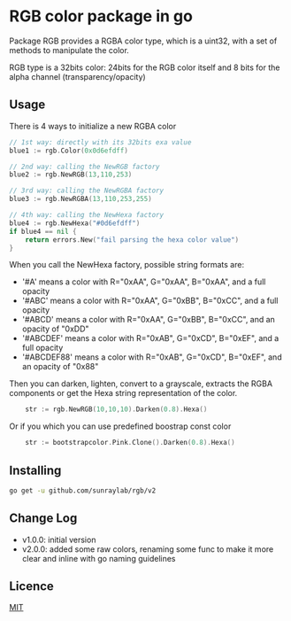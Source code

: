 # RGB color package in go

Package RGB provides a RGBA color type, which is a uint32, with a set of methods to manipulate the color.

RGB type is a 32bits color: 24bits for the RGB color itself and 8 bits for the alpha channel (transparency/opacity)

## Usage

There is 4 ways to initialize a new RGBA color

```go
// 1st way: directly with its 32bits exa value
blue1 := rgb.Color(0x0d6efdff)

// 2nd way: calling the NewRGB factory
blue2 := rgb.NewRGB(13,110,253)

// 3rd way: calling the NewRGBA factory
blue3 := rgb.NewRGBA(13,110,253,255)

// 4th way: calling the NewHexa factory
blue4 := rgb.NewHexa("#0d6efdff")
if blue4 == nil {
    return errors.New("fail parsing the hexa color value")
}
```	

When you call the NewHexa factory, possible string formats are:

- '#A' means a color with R="0xAA", G="0xAA", B="0xAA", and a full opacity
- '#ABC' means a color with R="0xAA", G="0xBB", B="0xCC", and a full opacity
- '#ABCD' means a color with R="0xAA", G="0xBB", B="0xCC", and an opacity of "0xDD"
- '#ABCDEF' means a color with R="0xAB", G="0xCD", B="0xEF", and a full opacity
- '#ABCDEF88' means a color with R="0xAB", G="0xCD", B="0xEF", and an opacity of "0x88"

Then you can darken, lighten, convert to a grayscale, extracts the RGBA components or get the Hexa string representation of the color.

```go
    str := rgb.NewRGB(10,10,10).Darken(0.8).Hexa()
```

Or if you which you can use predefined boostrap const color
```go
    str := bootstrapcolor.Pink.Clone().Darken(0.8).Hexa()
```

## Installing 

```bash
go get -u github.com/sunraylab/rgb/v2
```

## Change Log

- v1.0.0: initial version
- v2.0.0: added some raw colors, renaming some func to make it more clear and inline with go naming guidelines

## Licence

[MIT](LICENSE)